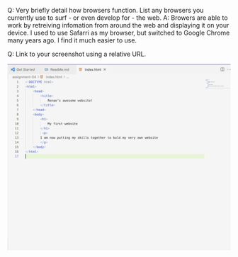 
Q: Very briefly detail how browsers function. List any browsers you currently use to surf - or even develop for - the web.
A: Browers are able to work by retreiving infomation from around the web and displaying it on your device. I used to use Safarri as my browser, but switched to Google Chrome many years ago. I find it much easier to use. 

Q: Link to your screenshot using a relative URL.

![screenshot](./images/screenshot.png)